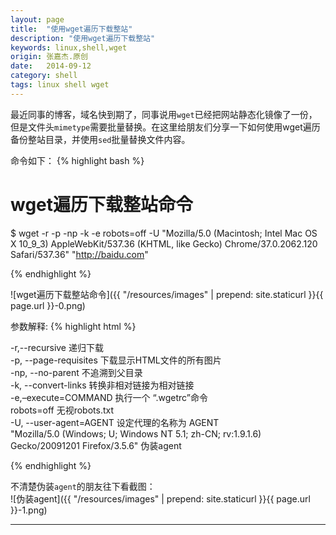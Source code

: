 ```yaml
---
layout: page
title:  "使用wget遍历下载整站"
description: "使用wget遍历下载整站"
keywords: linux,shell,wget
origin: 张嘉杰.原创
date:   2014-09-12
category: shell
tags: linux shell wget
---
```

最近同事的博客，域名快到期了，同事说用`wget`已经把网站静态化镜像了一份，但是文件头`mimetype`需要批量替换。在这里给朋友们分享一下如何使用wget遍历备份整站目录，并使用`sed`批量替换文件内容。
<!--more-->

命令如下：
{% highlight bash %}

# wget遍历下载整站命令
$ wget -r -p -np -k -e robots=off -U "Mozilla/5.0 (Macintosh; Intel Mac OS X 10_9_3) AppleWebKit/537.36 (KHTML, like Gecko) Chrome/37.0.2062.120 Safari/537.36" "http://baidu.com"

{% endhighlight %}

![wget遍历下载整站命令]({{ "/resources/images" | prepend: site.staticurl }}{{ page.url }}-0.png)

参数解释:
{% highlight html %}

-r,--recursive 递归下载  
-p, --page-requisites 下载显示HTML文件的所有图片  
-np, --no-parent 不追溯到父目录  
-k, --convert-links 转换非相对链接为相对链接  
-e,–execute=COMMAND 执行一个 “.wgetrc”命令  
robots=off 无视robots.txt  
-U, --user-agent=AGENT 设定代理的名称为 AGENT  
"Mozilla/5.0 (Windows; U; Windows NT 5.1; zh-CN; rv:1.9.1.6) Gecko/20091201 Firefox/3.5.6" 伪装agent

{% endhighlight %}

不清楚伪装`agent`的朋友往下看截图：  
![伪装agent]({{ "/resources/images" | prepend: site.staticurl }}{{ page.url }}-1.png)

-----------------------
